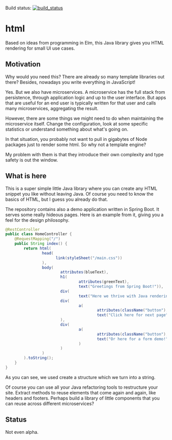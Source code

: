 Build status: [![build_status](https://travis-ci.org/ArtComputerSE/html.svg?branch=master)](https://travis-ci.org/pArtComputerSE/html)

# html
Based on ideas from programming in Elm, this Java library gives you HTML rendering for 
small UI use cases.

## Motivation
Why would you need this? There are already so many template libraries out there?
Besides, nowadays you write everything in JavaScript!

Yes. But we also have microservices. A microservice has the full stack from persistence, 
through application logic and up to the user interface. But apps that are
useful for an end user is typically written for that user and calls
many microservices, aggregating the result.

However, there are some things we might need to do when maintaining the 
microservice itself. Change the configuration, look at some specific statistics or
understand something about what's going on.

In that situation, you probably not want to pull in gigabytes of Node packages just
to render some html. So why not a template engine?

My problem with them is that they introduce their own complexity and type safety is 
out the window.

## What is here

This is a super simple little Java library where you can create any HTML snippet you like 
without leaving Java. Of course you need to know the basics of HTML, but I guess you already
do that.

The repository contains also a demo application written in Spring Boot. It serves some
really hideous pages. Here is an example from it, giving you a feel for the design
philosophy.

```java
@RestController
public class HomeController {
    @RequestMapping("/")
    public String index() {
        return html(
                head(
                      link(styleSheet("/main.css"))
                ),
                body(
                        attributes(blueText),
                        h1(
                                attributes(greenText),
                                text("Greetings from Spring Boot!")),
                        div(
                                text("Here we thrive with Java rendering pages.")),
                        div(
                                a(
                                        attributes(className("button"), href("/next")),
                                        text("Click here for next page"))
                        ),
                        div(
                                a(
                                        attributes(className("button"), href("/form")),
                                        text("Or here for a form demo!")
                                )
                        )
                )
        ).toString();
    }
}

```
As you can see, we used create a structure which we turn into a string.

Of course you can use all your Java refactoring tools to restructure your site. Extract
methods to reuse elements that come again and again, like headers and footers. Perhaps
build a library of little components that you can reuse across different microservices?

## Status

Not even alpha.

 

